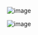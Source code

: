 ![image](https://user-images.githubusercontent.com/48040683/155234081-9425d441-2196-476a-8eb1-854b3f2e8b8f.png)

![image](https://user-images.githubusercontent.com/48040683/155234174-c7814619-31f1-4c6b-b057-e95c21d20c0d.png)



